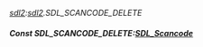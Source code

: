 _[sdl2](../../modules/sdl2/sdl2-module.md):[sdl2](../../modules/sdl2/sdl2-module.md).SDL\_SCANCODE\_DELETE_
##### Const SDL\_SCANCODE\_DELETE:[SDL_Scancode](../../modules/sdl2/sdl2-sdl_scancode.md)
